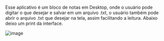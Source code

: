Esse aplicativo é um bloco de notas em Desktop, onde o usuário pode digitar o que desejar e salvar em um arquivo .txt, o usuário também pode abrir o arquivo .txt que desejar na tela, assim facilitando a leitura.
Abaixo deixo um print da interface.

![image](https://github.com/user-attachments/assets/dbf07fe0-b897-4c16-a841-25d7f18e113a)
